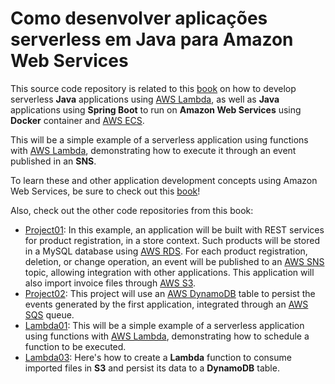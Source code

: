 # Como desenvolver aplicações serverless em Java para Amazon Web Services 

This source code repository is related to this [book](http://leanpub.com/amazonwebservice_en) on how to develop serverless **Java** applications using [AWS Lambda](https://aws.amazon.com/lambda/), as well as **Java** applications using **Spring Boot** to run on **Amazon Web Services** using **Docker** container and [AWS ECS](https://aws.amazon.com/ecs/).

This will be a simple example of a serverless application using functions with [AWS Lambda](https://aws.amazon.com/lambda/), demonstrating how to execute it through an event published in an **SNS**.

To learn these and other application development concepts using Amazon Web Services, be sure to check out this [book](http://leanpub.com/amazonwebservice_en)!

Also, check out the other code repositories from this book:

- [Project01](http://github.com/siecola/aws_project01): In this example, an application will be built with REST services for product registration, in a store context. Such products will be stored in a MySQL database using [AWS RDS](https://aws.amazon.com/rds/). For each product registration, deletion, or change operation, an event will be published to an [AWS SNS](https://aws.amazon.com/sns) topic, allowing integration with other applications. This application will also import invoice files through [AWS S3](https://aws.amazon.com/s3/).
- [Project02](https://github.com/siecola/aws_project02): This project will use an [AWS DynamoDB](https://aws.amazon.com/dynamodb) table to persist the events generated by the first application, integrated through an [AWS SQS](https://aws.amazon.com/sqs/) queue.
- [Lambda01](https://github.com/siecola/aws_lambda01): This will be a simple example of a serverless application using functions with [AWS Lambda](https://aws.amazon.com/lambda/), demonstrating how to schedule a function to be executed.
- [Lambda03](https://github.com/siecola/aws_lambda03): Here's how to create a **Lambda** function to consume imported files in **S3** and persist its data to a **DynamoDB** table.


